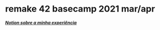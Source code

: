 # remake 42 basecamp 2021 mar/apr

##### [Notion sobre a minha experiência](https://www.notion.so/42-mar-o-abril-2021-d975c7f92ba4414eb94ae0151fc4ad10)
